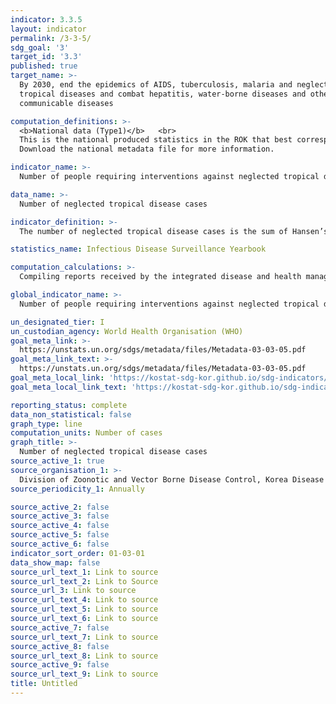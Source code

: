 ```yaml
---
indicator: 3.3.5
layout: indicator
permalink: /3-3-5/
sdg_goal: '3'
target_id: '3.3'
published: true
target_name: >-
  By 2030, end the epidemics of AIDS, tuberculosis, malaria and neglected
  tropical diseases and combat hepatitis, water-borne diseases and other
  communicable diseases

computation_definitions: >-
  <b>National data (Type1)</b>   <br>
  This is the national produced statistics in the ROK that best corresponds to the definition of UN SDGs indicators. <br>
  Download the national metadata file for more information.

indicator_name: >-
  Number of people requiring interventions against neglected tropical diseases

data_name: >-
  Number of neglected tropical disease cases

indicator_definition: >-
  The number of neglected tropical disease cases is the sum of Hansen’s disease, hydrophobia, and dengue fever cases 

statistics_name: Infectious Disease Surveillance Yearbook

computation_calculations: >-
  Compiling reports received by the integrated disease and health management system from medical institutions(including public health centers)

global_indicator_name: >-
  Number of people requiring interventions against neglected tropical diseases

un_designated_tier: I
un_custodian_agency: World Health Organisation (WHO)
goal_meta_link: >-
  https://unstats.un.org/sdgs/metadata/files/Metadata-03-03-05.pdf   
goal_meta_link_text: >-
  https://unstats.un.org/sdgs/metadata/files/Metadata-03-03-05.pdf   
goal_meta_local_link: 'https://kostat-sdg-kor.github.io/sdg-indicators/public/data/Metadata-03-03-05_ENG.pdf'
goal_meta_local_link_text: 'https://kostat-sdg-kor.github.io/sdg-indicators/public/data/Metadata-03-03-05_ENG.pdf'

reporting_status: complete
data_non_statistical: false
graph_type: line
computation_units: Number of cases
graph_title: >-
  Number of neglected tropical disease cases
source_active_1: true
source_organisation_1: >-
  Division of Zoonotic and Vector Borne Disease Control, Korea Disease Control and Prevention Agency
source_periodicity_1: Annually 

source_active_2: false
source_active_3: false
source_active_4: false
source_active_5: false
source_active_6: false
indicator_sort_order: 01-03-01
data_show_map: false
source_url_text_1: Link to source
source_url_text_2: Link to Source
source_url_3: Link to source
source_url_text_4: Link to source
source_url_text_5: Link to source
source_url_text_6: Link to source
source_active_7: false
source_url_text_7: Link to source
source_active_8: false
source_url_text_8: Link to source
source_active_9: false
source_url_text_9: Link to source
title: Untitled
---
```

